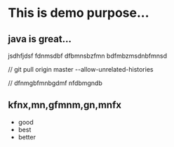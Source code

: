 # This is demo purpose...

## java is great...

jsdhfjdsf
fdnmsdbf
dfbmnsbzfmn
bdfmbzmsdnbfmnsd

// git pull origin master --allow-unrelated-histories


// dfnmgbfmnbgdmf
nfdbmgndb

## kfnx,mn,gfmnm,gn,mnfx

* good
* best
* better 

